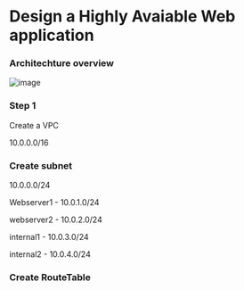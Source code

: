 # Design a Highly Avaiable Web application


### Architechture overview

![image](https://user-images.githubusercontent.com/91851332/143160443-53a87655-3d3f-4b3a-8314-858787b7681b.png)



### Step 1

Create a VPC

10.0.0.0/16

### Create subnet

10.0.0.0/24

Webserver1 - 10.0.1.0/24

webserver2 - 10.0.2.0/24

internal1 - 10.0.3.0/24

internal2 - 10.0.4.0/24

### Create RouteTable

